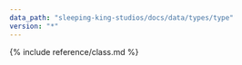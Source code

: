 ```yaml
---
data_path: "sleeping-king-studios/docs/data/types/type"
version: "*"
---
```


{% include reference/class.md %}
